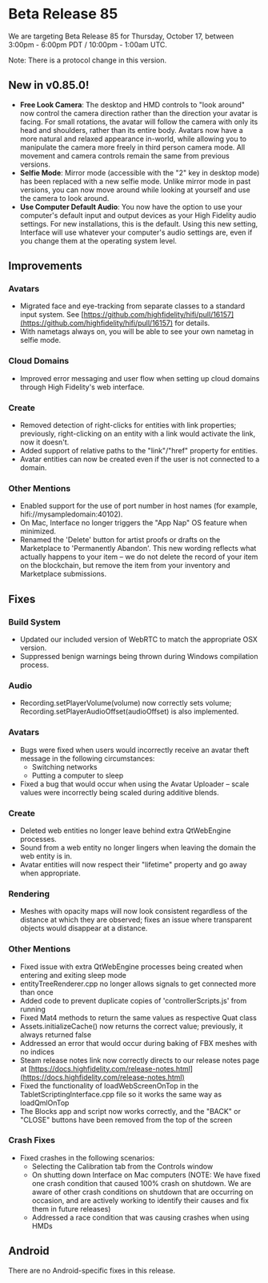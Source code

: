 # Beta Release 85

We are targeting Beta Release 85 for Thursday, October 17, between 3:00pm - 6:00pm PDT / 10:00pm - 1:00am UTC.

Note: There is a protocol change in this version.

## New in v0.85.0!

* **Free Look Camera**: The desktop and HMD controls to "look around" now control the camera direction rather than the direction your avatar is facing. For small rotations, the avatar will follow the camera with only its head and shoulders, rather than its entire body. Avatars now have a more natural and relaxed appearance in-world, while allowing you to manipulate the camera more freely in third person camera mode. All movement and camera controls remain the same from previous versions.
* **Selfie Mode**: Mirror mode (accessible with the "2" key in desktop mode) has been replaced with a new selfie mode. Unlike mirror mode in past versions, you can now move around while looking at yourself and use the camera to look around.
* **Use Computer Default Audio**: You now have the option to use your computer's default input and output devices as your High Fidelity audio settings. For new installations, this is the default. Using this new setting, Interface will use whatever your computer's audio settings are, even if you change them at the operating system level.
    
## Improvements

### Avatars

* Migrated face and eye-tracking from separate classes to a standard input system. See [https://github.com/highfidelity/hifi/pull/16157](https://github.com/highfidelity/hifi/pull/16157) for details.
* With nametags always on, you will be able to see your own nametag in selfie mode.

### Cloud Domains

* Improved error messaging and user flow when setting up cloud domains through High Fidelity's web interface.

### Create

* Removed detection of right-clicks for entities with link properties; previously, right-clicking on an entity with a link would activate the link, now it doesn't.
* Added support of relative paths to the "link"/"href" property for entities.
* Avatar entities can now be created even if the user is not connected to a domain.

### Other Mentions

* Enabled support for the use of port number in host names (for example, hifi://mysampledomain:40102).
* On Mac, Interface no longer triggers the "App Nap" OS feature when minimized.
* Renamed the 'Delete' button for artist proofs or drafts on the Marketplace to 'Permanently Abandon'. This new wording reflects what actually happens to your item – we do not delete the record of your item on the blockchain, but remove the item from your inventory and Marketplace submissions.

## Fixes

### Build System

* Updated our included version of WebRTC to match the appropriate OSX version.
* Suppressed benign warnings being thrown during Windows compilation process.

### Audio

* Recording.setPlayerVolume(volume) now correctly sets volume; Recording.setPlayerAudioOffset(audioOffset) is also implemented.

### Avatars 

* Bugs were fixed when users would incorrectly receive an avatar theft message in the following circumstances:
    * Switching networks
    * Putting a computer to sleep
* Fixed a bug that would occur when using the Avatar Uploader – scale values were incorrectly being scaled during additive blends.

### Create

* Deleted web entities no longer leave behind extra QtWebEngine processes.
* Sound from a web entity no longer lingers when leaving the domain the web entity is in.
* Avatar entities will now respect their "lifetime" property and go away when appropriate.

### Rendering

* Meshes with opacity maps will now look consistent regardless of the distance at which they are observed; fixes an issue where transparent objects would disappear at a distance.

### Other Mentions

* Fixed issue with extra QtWebEngine processes being created when entering and exiting sleep mode
* entityTreeRenderer.cpp no longer allows signals to get connected more than once
* Added code to prevent duplicate copies of 'controllerScripts.js' from running
* Fixed Mat4 methods to return the same values as respective Quat class
* Assets.initializeCache() now returns the correct value; previously, it always returned false
* Addressed an error that would occur during baking of FBX meshes with no indices
* Steam release notes link now correctly directs to our release notes page at [https://docs.highfidelity.com/release-notes.html](https://docs.highfidelity.com/release-notes.html)
* Fixed the functionality of loadWebScreenOnTop in the TabletScriptingInterface.cpp file so it works the same way as loadQmlOnTop
* The Blocks app and script now works correctly, and the "BACK" or "CLOSE" buttons have been removed from the top of the screen

### Crash Fixes

* Fixed crashes in the following scenarios: 
    * Selecting the Calibration tab from the Controls window
    * On shutting down Interface on Mac computers (NOTE: We have fixed one crash condition that caused 100% crash on shutdown. We are aware of other crash conditions on shutdown that are occurring on occasion, and are actively working to identify their causes and fix them in future releases)
    * Addressed a race condition that was causing crashes when using HMDs

## Android

There are no Android-specific fixes in this release.